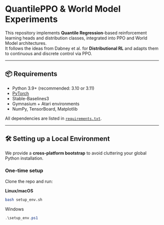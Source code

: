 # QuantilePPO & World Model Experiments

This repository implements **Quantile Regression**-based reinforcement learning heads and distribution classes, integrated into PPO and World Model architectures.  
It follows the ideas from Dabney et al. for **Distributional RL** and adapts them to continuous and discrete control via PPO.

---

## 📦 Requirements

- Python 3.9+ (recommended: 3.10 or 3.11)
- [PyTorch](https://pytorch.org/)
- Stable-Baselines3
- Gymnasium + Atari environments
- NumPy, TensorBoard, Matplotlib

All dependencies are listed in [`requirements.txt`](./requirements.txt).

---

## 🛠 Setting up a Local Environment

We provide a **cross-platform bootstrap** to avoid cluttering your global Python installation.

### One-time setup
Clone the repo and run:

**Linux/macOS**
```bash
bash setup_env.sh
```
Windows
```ps1
.\setup_env.ps1
```